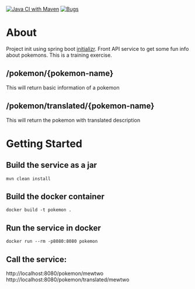 [![Java CI with Maven](https://github.com/dumitruc/pokemon/actions/workflows/maven.yml/badge.svg)](https://github.com/dumitruc/pokemon/actions/workflows/maven.yml)
[![Bugs](https://sonarcloud.io/api/project_badges/measure?project=dumitruc_pokemon&metric=bugs)](https://sonarcloud.io/summary/new_code?id=dumitruc_pokemon)



# About
Project init using spring boot [initializr](https://start.spring.io/). Front API service to get some fun info about pokemons.
This is a training exercise.
## /pokemon/{pokemon-name}
This will return basic information of a pokemon 
## /pokemon/translated/{pokemon-name}
This will return the pokemon with translated description

# Getting Started

## Build the service as a jar
```shell
mvn clean install
```
## Build the docker container
```shell
docker build -t pokemon .
```
## Run the service in docker
```shell
docker run --rm -p8080:8080 pokemon 
```

## Call the service:
http://localhost:8080/pokemon/mewtwo
http://localhost:8080/pokemon/translated/mewtwo